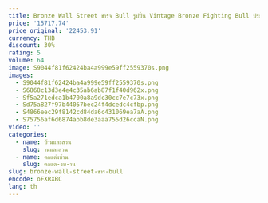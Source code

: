 ```yaml
---
title: Bronze Wall Street ชาร์จ Bull รูปปั้น Vintage Bronze Fighting Bull ประติมากรรม Home Office Decor Handmade หล่อเครื่องประดับของขวัญ
price: '15717.74'
price_original: '22453.91'
currency: THB
discount: 30%
rating: 5
volume: 64
image: S9044f81f62424ba4a999e59ff2559370s.png
images:
  - S9044f81f62424ba4a999e59ff2559370s.png
  - S6868c13d3e4e4c35ab6ab87f1f40d962x.png
  - Sf5a271edca1b4700a8a9dc30cc7e7c73x.png
  - Sd75a827f97b44057bec24f4dcedc4cfbp.png
  - S4866eec29f8142cd84da6c431069ea7aA.png
  - S75756af6d6874abb8de3aaa755d26ccaN.png
video: ''
categories:
  - name: บ้านและสวน
    slug: านและสวน
  - name: ตกแต่งบ้าน
    slug: ตกแต-งบ-าน
slug: bronze-wall-street-ชาร-bull
encode: oFXRXBC
lang: th
---
```

  